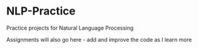 # NLP-Practice
Practice projects for Natural Language Processing

Assignments will also go here - add and improve the code as I learn more